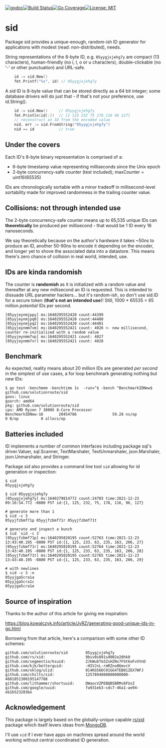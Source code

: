 [![godoc](http://img.shields.io/badge/godev-reference-blue.svg?style=flat)](https://pkg.go.dev/github.com/solutionroute/sid?tab=doc)[![Build Status](https://travis-ci.org/solutionroute/sid.svg?branch=master)](https://travis-ci.org/solutionroute/sid)[![Go Coverage](https://img.shields.io/badge/coverage-98.3%25-brightgreen.svg?style=flat)](http://gocover.io/github.com/solutionroute/sid)[![License: MIT](https://img.shields.io/badge/License-MIT-yellow.svg)](https://opensource.org/licenses/MIT)

# sid

Package sid provides a unique-enough, random-ish ID generator for applications
with modest (read: non-distributed), needs.

String representations of the 8-byte ID, e.g. `05yygjxjehg7y` are compact (13
characters), human-friendly (no i, l, o or u characters), double-clickable (no
'-' or other punctuation) and URL-safe.

```go
    id := sid.New()
    fmt.Printf("%s", id) // 05yygjxjehg7y
```

A sid ID is 8-byte value that can be stored directly as a 64 bit integer; some database
drivers will do just that - if that's not your preference, use id.String().

```go
    id := sid.New()     // 05yygjxjehg7y
    fmt.Println(id[:])  // [1 125 232 75 178 116 96 127]
    // reconstruct an ID from the encoded value
    nid, err := sid.FromString("05yygjxjehg7y") 
    nid == id           // true
```

## Under the covers

Each ID's 8-byte binary representation is comprised of a:

- 6-byte timestamp value representing milliseconds since the Unix epoch
- 2-byte concurrency-safe counter (test included); maxCounter = uint16(65535)

IDs are chronologically sortable with a minor tradeoff in millisecond-level
sortability made for improved randomness in the trailing counter value.

## Collisions: not through intended use

The 2-byte concurrency-safe counter means up to 65,535 unique IDs can
**theoretically** be produced per millisecond - that would be 1 ID every 16
nanoseconds.

We say theoretically because on the author's hardware it takes ~50ns to produce
an ID, another 50-90ns to encode it depending on the encoder, and longer yet to
shove the associated data into a datastore. This means there's zero chance of
collision in real world, intended, use.

## IDs are kinda randomish

The counter is **randomish** as it is initialized with a random value and
thereafter at any new millisecond an ID is requested. This is intended to
dissuade URL parameter hackers... but it's random-ish, so don't use sid.ID for a
secure token (**that's not an intended use**)! Still, 1000 * 65535 = 65 million
*potential* IDs per second.

    [05yyjeynmjppy] ms:1640295552420 count:44399
    [05yyjeynmjpq0] ms:1640295552420 count:44400
    [05yyjeynmjpq2] ms:1640295552420 count:44401
    [05yyjeynmm7vm] ms:1640295552421 count: 4026 <- new millisecond, counter re-initialized with a random value
    [05yyjeynmm7vp] ms:1640295552421 count: 4027
    [05yyjeynmm7vr] ms:1640295552421 count: 4028

## Benchmark

As expected, reality means about 20 million IDs are generated *per second* in
the simplest of use cases, a for loop benchmark generating nothing but new IDs:

    $ go test -benchmem -benchtime 1s  -run=^$ -bench ^BenchmarkIDNew$ github.com/solutionroute/sid
    goos: linux
    goarch: amd64
    pkg: github.com/solutionroute/sid
    cpu: AMD Ryzen 7 3800X 8-Core Processor
    BenchmarkIDNew-16       20454786                59.28 ns/op            0 B/op          0 allocs/op

## Batteries included

ID implements a number of common interfaces including package sql's
driver.Valuer, sql.Scanner, TextMarshaler, TextUnmarshaler, json.Marshaler,
json.Unmarshaler, and Stringer.

Package sid also provides a command line tool `sid` allowing for id generation or inspection:

    $ sid
    05yygjxjehg7y

    $ sid 05yygjxjehg7y
    [05yygjxjehg7y] ms:1640279814772 count:24703 time:2021-12-23 09:16:54.772 -0800 PST id:{1, 125, 232, 75, 178, 116, 96, 127}

    # generate more than 1
    $ sid -c 3
    05yyjfzbmf71p 05yyjfzbmf71r 05yyjfzbmf71t

    # generate and inspect a bunch
    $ sid `sid -c 3`
    [05yyjfzbmf71p] ms:1640295820195 count:52763 time:2021-12-23 13:43:40.195 -0800 PST id:{1, 125, 233, 63, 235, 163, 206, 27}
    [05yyjfzbmf71r] ms:1640295820195 count:52764 time:2021-12-23 13:43:40.195 -0800 PST id:{1, 125, 233, 63, 235, 163, 206, 28}
    [05yyjfzbmf71t] ms:1640295820195 count:52765 time:2021-12-23 13:43:40.195 -0800 PST id:{1, 125, 233, 63, 235, 163, 206, 29}

    # with newlines
    $ sid -c 3 -n
    05yyjga5cra1a
    05yyjga5cra1c
    05yyjga5cra1e

## Source of inspiration

Thanks to the author of this article for giving me inspiration:

https://blog.kowalczyk.info/article/JyRZ/generating-good-unique-ids-in-go.html

Borrowing from that article, here's a comparison with some other ID schemes:

    github.com/solutionroute/sid        05yygjxjehg7y
    github.com/rs/xid:                  9bsv0s091sd002o20hk0
    github.com/segmentio/ksuid:         ZJkWubTm3ZsHZNs7FGt6oFvVVnD
    github.com/kjk/betterguid:          -HIVJnL-rmRZno06mvcV
    github.com/oklog/ulid:              014KG56DC01GG4TEB01ZEX7WFJ
    github.com/chilts/sid:              1257894000000000000-4601851300195147788
    github.com/lithammer/shortuuid:     DWaocVZPEBQB5BRMv6FUsZ
    github.com/google/uuid:             fa931eb3-cdc7-46a1-ae94-eb1b523203be

## Acknowledgement

This package is largely based on the globally-unique capable
[rs/xid](https://github.com/rs/xid) package which itself levers ideas from
[MongoDB](https://docs.mongodb.com/manual/reference/method/ObjectId/).

I'll use `xid` if I ever have apps on machines spread around the world working
without central coordinated ID generation.
